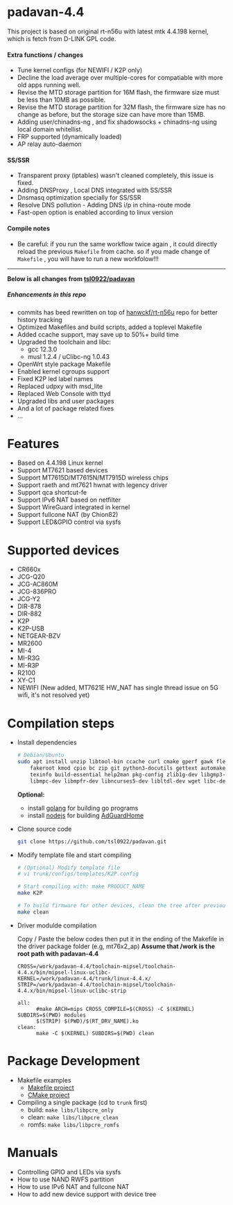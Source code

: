 # padavan-4.4 #

This project is based on original rt-n56u with latest mtk 4.4.198 kernel, which is fetch from D-LINK GPL code.

#### Extra functions / changes
- Tune kernel configs (for NEWIFI / K2P only)
- Decline the load average over multiple-cores for compatiable with more old apps running well.
- Revise the MTD storage partition for 16M flash, the firmware size must be less than 10MB as possible.
- Revise the MTD storage partition for 32M flash, the firmware size has no change as before, but the storage size can have more than 15MB.
- Adding user/chinadns-ng , and fix shadowsocks + chinadns-ng using local domain whitellist.
- FRP supported (dynamically loaded)
- AP relay auto-daemon


#### SS/SSR
- Transparent proxy (iptables) wasn't cleaned completely, this issue is fixed.
- Adding DNSProxy , Local DNS integrated with SS/SSR 
- Dnsmasq optimization specially for SS/SSR 
- Resolve DNS pollution - Adding DNS i/p in china-route mode
- Fast-open option is enabled according to linux version

#### Compile notes
- Be careful: if you run the same workflow twice again , it could directly reload the previous `Makefile` from cache. 
  so if you made change of `Makefile` , you will have to run a new workfolow!!!

<hr />

**Below is all changes from [tsl0922/padavan](https://github.com/tsl0922/padavan)**

##### Enhancements in this repo

- commits has beed rewritten on top of [hanwckf/rt-n56u](https://github.com/hanwckf/rt-n56u) repo for better history tracking
- Optimized Makefiles and build scripts, added a toplevel Makefile
- Added ccache support, may save up to 50%+ build time
- Upgraded the toolchain and libc:
  - gcc 12.3.0
  - musl 1.2.4 / uClibc-ng 1.0.43
 - OpenWrt style package Makefile
 - Enabled kernel cgroups support
 - Fixed K2P led label names
 - Replaced udpxy with msd_lite
 - Replaced Web Console with ttyd
 - Upgraded libs and user packages
 - And a lot of package related fixes
 - ...

# Features

- Based on 4.4.198 Linux kernel
- Support MT7621 based devices
- Support MT7615D/MT7615N/MT7915D wireless chips
- Support raeth and mt7621 hwnat with legency driver
- Support qca shortcut-fe
- Support IPv6 NAT based on netfilter
- Support WireGuard integrated in kernel
- Support fullcone NAT (by Chion82)
- Support LED&GPIO control via sysfs

# Supported devices

- CR660x
- JCG-Q20
- JCG-AC860M
- JCG-836PRO
- JCG-Y2
- DIR-878
- DIR-882
- K2P
- K2P-USB
- NETGEAR-BZV
- MR2600
- MI-4
- MI-R3G
- MI-R3P
- R2100
- XY-C1
- NEWIFI (New added, MT7621E HW_NAT has single thread issue on 5G wifi, it's not resolved yet)

# Compilation steps

- Install dependencies
  ```sh
  # Debian/Ubuntu
  sudo apt install unzip libtool-bin ccache curl cmake gperf gawk flex bison nano xxd \
      fakeroot kmod cpio bc zip git python3-docutils gettext automake autopoint \
      texinfo build-essential help2man pkg-config zlib1g-dev libgmp3-dev \
      libmpc-dev libmpfr-dev libncurses5-dev libltdl-dev wget libc-dev-bin
  ```
  **Optional:**
  - install [golang](https://go.dev/doc/install) for building go programs
  - install [nodejs](https://nodejs.org/en/download) for building [AdGuardHome](trunk/user/adguardhome)
- Clone source code
  ```sh
  git clone https://github.com/tsl0922/padavan.git
  ```
- Modify template file and start compiling
  ```sh
  # (Optional) Modify template file
  # vi trunk/configs/templates/K2P.config

  # Start compiling with: make PRODUCT_NAME
  make K2P

  # To build firmware for other devices, clean the tree after previous build
  make clean
  ```
  
- Driver modulde compilation
  
  Copy / Paste the below codes then put it in the ending of the Makefile in the driver package folder (e.g, mt76x2_ap)
  **Assume that /work is the root path with padavan-4.4**
  ```
  CROSS=/work/padavan-4.4/toolchain-mipsel/toolchain-4.4.x/bin/mipsel-linux-uclibc-
  KERNEL=/work/padavan-4.4/trunk/linux-4.4.x/
  STRIP=/work/padavan-4.4/toolchain-mipsel/toolchain-4.4.x/bin/mipsel-linux-uclibc-strip

  all:
        #make ARCH=mips CROSS_COMPILE=$(CROSS) -C $(KERNEL) SUBDIRS=$(PWD) modules
        $(STRIP) $(PWD)/$(RT_DRV_NAME).ko
  clean:
        make -C $(KERNEL) SUBDIRS=$(PWD) clean
  ```

# Package Development

- Makefile examples
  - [Makefile project](trunk/libs/libpcre/Makefile) 
  - [CMake project](trunk/user/ttyd/Makefile)
- Compiling a single package (cd to `trunk` first)
  - build: `make libs/libpcre_only`
  - clean: `make libs/libpcre_clean`
  - romfs: `make libs/libpcre_romfs`

# Manuals

- Controlling GPIO and LEDs via sysfs
- How to use NAND RWFS partition
- How to use IPv6 NAT and fullcone NAT
- How to add new device support with device tree

